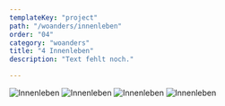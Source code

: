 ```yaml
---
templateKey: "project"
path: "/woanders/innenleben"
order: "04"
category: "woanders"
title: "4 Innenleben"
description: "Text fehlt noch."

---
```

![Innenleben](/img/innenleben_01.jpg)
![Innenleben](/img/innenleben_02.jpg)
![Innenleben](/img/innenleben_03.jpg)
![Innenleben](/img/innenleben_04.jpg)
